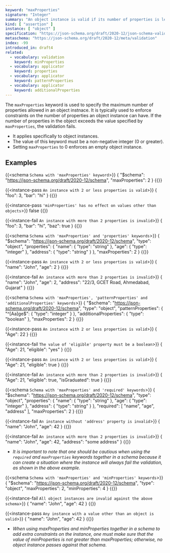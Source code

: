 ```yaml
---
keyword: "maxProperties"
signature: "Integer"
summary: "An object instance is valid if its number of properties is less than, or equal to, the value of this keyword."
kind: [ "assertion" ]
instance: [ "object" ]
specification: "https://json-schema.org/draft/2020-12/json-schema-validation.html#section-6.5.1"
metaschema: "https://json-schema.org/draft/2020-12/meta/validation"
index: -99
introduced_in: draft4
related:
  - vocabulary: validation
    keyword: minProperties
  - vocabulary: applicator
    keyword: properties
  - vocabulary: applicator
    keyword: patternProperties
  - vocabulary: applicator
    keyword: additionalProperties
---
```


The `maxProperties` keyword is used to specify the maximum number of properties allowed in an object instnace. It is typically used to enforce constraints on the number of properties an object instance can have. If the number of properties in the object exceeds the value specified by `maxProperties`, the validation fails.
* It applies specifically to object instances.
* The value of this keyword must be a non-negative integer (0 or greater).
* Setting `maxProperties` to 0 enforces an empty object instance.

## Examples

{{<schema `Schema with 'maxProperties' keyword`>}}
{
  "$schema": "https://json-schema.org/draft/2020-12/schema",
  "maxProperties": 2
}
{{</schema>}}

{{<instance-pass `An instance with 2 or less properties is valid`>}}
{ "foo": 3, "bar": "hi" }
{{</instance-pass>}}

{{<instance-pass `'minProperties' has no effect on values other than objects`>}}
false
{{</instance-pass>}}

{{<instance-fail `An instance with more than 2 properties is invalid`>}}
{ "foo": 3, "bar": "hi", "baz": true }
{{</instance-fail>}}

{{<schema `Schema with 'maxProperties' and 'properties' keywords`>}}
{
  "$schema": "https://json-schema.org/draft/2020-12/schema",
  "type": "object",
  "properties": {
    "name": { "type": "string" },
    "age": { "type": "integer" },
    "address": { "type": "string" }
  },
  "maxProperties": 2
}
{{</schema>}}

{{<instance-pass `An instance with 2 or less properties is valid`>}}
{ "name": "John", "age": 2 }
{{</instance-pass>}}

{{<instance-fail `An instance with more than 2 properties is invalid`>}}
{ "name": "John", "age": 2, "address": "22/3, GCET Road, Ahmedabad, Gujarat" }
{{</instance-fail>}}

{{<schema `Schema with 'maxProperties', 'patternProperties' and 'additionalProperties' keywords`>}}
{
  "$schema": "https://json-schema.org/draft/2020-12/schema",
  "type": "object",
  "patternProperties": {
    "^[Aa]ge$": { "type": "integer" }
  },
  "additionalProperties": { "type": "boolean" },
  "maxProperties": 2
}
{{</schema>}}

{{<instance-pass `An instance with 2 or less properties is valid`>}}
{ "Age": 22 }
{{</instance-pass>}}

{{<instance-fail `The value of 'eligible' property must be a boolean`>}}
{ "Age": 21, "eligible": "yes" }
{{</instance-fail>}}

{{<instance-pass `An instance with 2 or less properties is valid`>}}
{ "Age": 21, "eligible": true }
{{</instance-pass>}}

{{<instance-fail `An instance with more than 2 properties is invalid`>}}
{ "Age": 21, "eligible": true, "isGraduated": true }
{{</instance-fail>}}

{{<schema `Schema with 'maxProperties' and 'required' keywords`>}}
{
  "$schema": "https://json-schema.org/draft/2020-12/schema",
  "type": "object",
  "properties": {
    "name": { "type": "string" },
    "age": { "type": "integer" },
    "address": { "type": "string" }
  },
  "required": [ "name", "age", "address" ],
  "maxProperties": 2
}
{{</schema>}}

{{<instance-fail `An instance without 'address' property is invalid`>}}
{ "name": "John", "age": 42 }
{{</instance-fail>}}

{{<instance-fail `An instance with more than 2 properties is invalid`>}}
{ "name": "John", "age": 42, "address": "some address" }
{{</instance-fail>}}
* _It is important to note that one should be cautious when using the `required` and `maxProperties` keywords together in a schema because it can create a situation where the instance will always fail the validation, as shown in the above example._

{{<schema `Schema with 'maxProperties' and 'minProperties' keywords`>}}
{
  "$schema": "https://json-schema.org/draft/2020-12/schema",
  "type": "object",
  "maxProperties": 2,
  "minProperties": 4
}
{{</schema>}}

{{<instance-fail `All object instances are invalid against the above schema`>}}
{ "name": "John", "age": 42 }
{{</instance-fail>}}

{{<instance-pass `Any instance with a value other than an object is valid`>}}
{ "name": "John", "age": 42 }
{{</instance-pass>}}
* _When using maxProperties and minProperties together in a schema to add extra constraints on the instance, one must make sure that the value of minProperties is not greater than maxProperties; otherwise, no object instance passes against that schema._